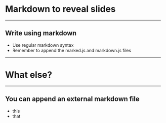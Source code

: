 # Markdown to reveal slides

---

## Write using markdown
- Use regular markdown syntax
- Remember to append the marked.js and markdown.js files

---

# What else?

---

## You can append an external markdown file

- this <!-- .element: class="fragment" data-fragment-index="2" -->
- that <!-- .element: class="fragment" data-fragment-index="1" -->
